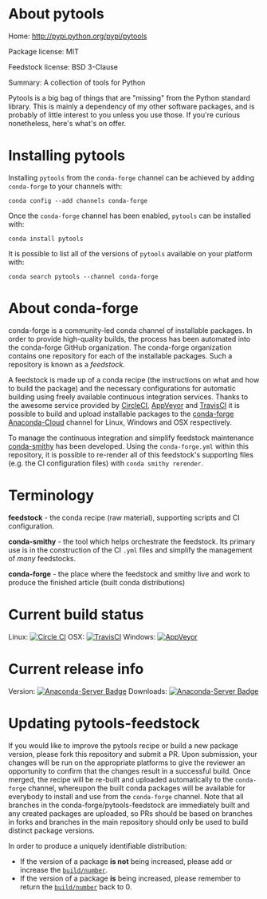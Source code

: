About pytools
=============

Home: http://pypi.python.org/pypi/pytools

Package license: MIT

Feedstock license: BSD 3-Clause

Summary: A collection of tools for Python

Pytools is a big bag of things that are "missing" from the Python standard
library. This is mainly a dependency of my other software packages, and is
probably of little interest to you unless you use those. If you're curious
nonetheless, here's what's on offer.


Installing pytools
==================

Installing `pytools` from the `conda-forge` channel can be achieved by adding `conda-forge` to your channels with:

```
conda config --add channels conda-forge
```

Once the `conda-forge` channel has been enabled, `pytools` can be installed with:

```
conda install pytools
```

It is possible to list all of the versions of `pytools` available on your platform with:

```
conda search pytools --channel conda-forge
```



About conda-forge
=================

conda-forge is a community-led conda channel of installable packages.
In order to provide high-quality builds, the process has been automated into the
conda-forge GitHub organization. The conda-forge organization contains one repository
for each of the installable packages. Such a repository is known as a *feedstock*.

A feedstock is made up of a conda recipe (the instructions on what and how to build
the package) and the necessary configurations for automatic building using freely
available continuous integration services. Thanks to the awesome service provided by
[CircleCI](https://circleci.com/), [AppVeyor](http://www.appveyor.com/)
and [TravisCI](https://travis-ci.org/) it is possible to build and upload installable
packages to the [conda-forge](https://anaconda.org/conda-forge)
[Anaconda-Cloud](http://docs.anaconda.org/) channel for Linux, Windows and OSX respectively.

To manage the continuous integration and simplify feedstock maintenance
[conda-smithy](http://github.com/conda-forge/conda-smithy) has been developed.
Using the ``conda-forge.yml`` within this repository, it is possible to re-render all of
this feedstock's supporting files (e.g. the CI configuration files) with ``conda smithy rerender``.


Terminology
===========

**feedstock** - the conda recipe (raw material), supporting scripts and CI configuration.

**conda-smithy** - the tool which helps orchestrate the feedstock.
                   Its primary use is in the construction of the CI ``.yml`` files
                   and simplify the management of *many* feedstocks.

**conda-forge** - the place where the feedstock and smithy live and work to
                  produce the finished article (built conda distributions)

Current build status
====================

Linux: [![Circle CI](https://circleci.com/gh/conda-forge/pytools-feedstock.svg?style=shield)](https://circleci.com/gh/conda-forge/pytools-feedstock)
OSX: [![TravisCI](https://travis-ci.org/conda-forge/pytools-feedstock.svg?branch=master)](https://travis-ci.org/conda-forge/pytools-feedstock)
Windows: [![AppVeyor](https://ci.appveyor.com/api/projects/status/github/conda-forge/pytools-feedstock?svg=True)](https://ci.appveyor.com/project/conda-forge/pytools-feedstock/branch/master)

Current release info
====================
Version: [![Anaconda-Server Badge](https://anaconda.org/conda-forge/pytools/badges/version.svg)](https://anaconda.org/conda-forge/pytools)
Downloads: [![Anaconda-Server Badge](https://anaconda.org/conda-forge/pytools/badges/downloads.svg)](https://anaconda.org/conda-forge/pytools)


Updating pytools-feedstock
==========================

If you would like to improve the pytools recipe or build a new
package version, please fork this repository and submit a PR. Upon submission,
your changes will be run on the appropriate platforms to give the reviewer an
opportunity to confirm that the changes result in a successful build. Once
merged, the recipe will be re-built and uploaded automatically to the
`conda-forge` channel, whereupon the built conda packages will be available for
everybody to install and use from the `conda-forge` channel.
Note that all branches in the conda-forge/pytools-feedstock are
immediately built and any created packages are uploaded, so PRs should be based
on branches in forks and branches in the main repository should only be used to
build distinct package versions.

In order to produce a uniquely identifiable distribution:
 * If the version of a package **is not** being increased, please add or increase
   the [``build/number``](http://conda.pydata.org/docs/building/meta-yaml.html#build-number-and-string).
 * If the version of a package **is** being increased, please remember to return
   the [``build/number``](http://conda.pydata.org/docs/building/meta-yaml.html#build-number-and-string)
   back to 0.
